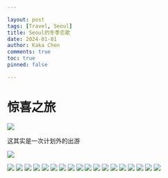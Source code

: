 ```yaml
---

layout: post
tags: [Travel, Seoul]
title: Seoul的冬季恋歌
date: 2024-01-01
author: Kaka Chen
comments: true
toc: true
pinned: false

---
```


# 惊喜之旅

![](https://raw.githubusercontent.com/kakack/kakack.github.io/master/_images/seoul-1.jpg)

这其实是一次计划外的出游

![](https://raw.githubusercontent.com/kakack/kakack.github.io/master/_images/seoul-2.jpg)



![](https://raw.githubusercontent.com/kakack/kakack.github.io/master/_images/seoul-3.jpg)
![](https://raw.githubusercontent.com/kakack/kakack.github.io/master/_images/seoul-4.jpg)
![](https://raw.githubusercontent.com/kakack/kakack.github.io/master/_images/seoul-5.jpg)
![](https://raw.githubusercontent.com/kakack/kakack.github.io/master/_images/seoul-6.jpg)
![](https://raw.githubusercontent.com/kakack/kakack.github.io/master/_images/seoul-7.jpg)
![](https://raw.githubusercontent.com/kakack/kakack.github.io/master/_images/seoul-8.jpg)
![](https://raw.githubusercontent.com/kakack/kakack.github.io/master/_images/seoul-9.jpg)
![](https://raw.githubusercontent.com/kakack/kakack.github.io/master/_images/seoul-10.jpg)
![](https://raw.githubusercontent.com/kakack/kakack.github.io/master/_images/seoul-11.jpg)
![](https://raw.githubusercontent.com/kakack/kakack.github.io/master/_images/seoul-12.jpg)
![](https://raw.githubusercontent.com/kakack/kakack.github.io/master/_images/seoul-13.jpg)
![](https://raw.githubusercontent.com/kakack/kakack.github.io/master/_images/seoul-14.jpg)
![](https://raw.githubusercontent.com/kakack/kakack.github.io/master/_images/seoul-15.jpg)
![](https://raw.githubusercontent.com/kakack/kakack.github.io/master/_images/seoul-16.jpg)
![](https://raw.githubusercontent.com/kakack/kakack.github.io/master/_images/seoul-17.jpg)
![](https://raw.githubusercontent.com/kakack/kakack.github.io/master/_images/seoul-18.jpg)
![](https://raw.githubusercontent.com/kakack/kakack.github.io/master/_images/seoul-19.jpg)
![](https://raw.githubusercontent.com/kakack/kakack.github.io/master/_images/seoul-20.jpg)
